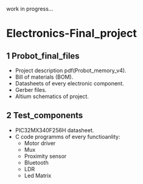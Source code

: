 work in progress...

# Electronics-Final_project

## 1 Probot_final_files
- Project description pdf(Probot_memory_v4).
- Bill of materials (BOM).
- Datasheets of every electronic component.
- Gerber files.
- Altium schematics of project.

## 2 Test_components
- PIC32MX340F256H datasheet.
- C code programms of every functioanlity:
  - Motor driver
  - Mux
  - Proximity sensor
  - Bluetooth
  - LDR
  - Led Matrix
